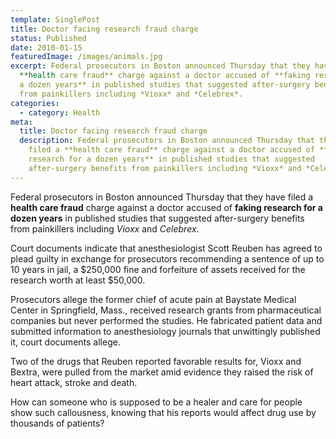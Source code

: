 ```yaml
---
template: SinglePost
title: Doctor facing research fraud charge
status: Published
date: 2010-01-15
featuredImage: /images/animals.jpg
excerpt: Federal prosecutors in Boston announced Thursday that they have filed a
  **health care fraud** charge against a doctor accused of **faking research for
  a dozen years** in published studies that suggested after-surgery benefits
  from painkillers including *Vioxx* and *Celebrex*.
categories:
  - category: Health
meta:
  title: Doctor facing research fraud charge
  description: Federal prosecutors in Boston announced Thursday that they have
    filed a **health care fraud** charge against a doctor accused of **faking
    research for a dozen years** in published studies that suggested
    after-surgery benefits from painkillers including *Vioxx* and *Celebrex*.
---
```

<!--StartFragment-->

Federal prosecutors in Boston announced Thursday that they have filed a **health care fraud** charge against a doctor accused of **faking research for a dozen years** in published studies that suggested after-surgery benefits from painkillers including *Vioxx* and *Celebrex*.

Court documents indicate that anesthesiologist Scott Reuben has agreed to plead guilty in exchange for prosecutors recommending a sentence of up to 10 years in jail, a $250,000 fine and forfeiture of assets received for the research worth at least $50,000.

Prosecutors allege the former chief of acute pain at Baystate Medical Center in Springfield, Mass., received research grants from pharmaceutical companies but never performed the studies. He fabricated patient data and submitted information to anesthesiology journals that unwittingly published it, court documents allege.

Two of the drugs that Reuben reported favorable results for, Vioxx and Bextra, were pulled from the market amid evidence they raised the risk of heart attack, stroke and death.

How can someone who is supposed to be a healer and care for people show such callousness, knowing that his reports would affect drug use by thousands of patients?

<!--EndFragment-->